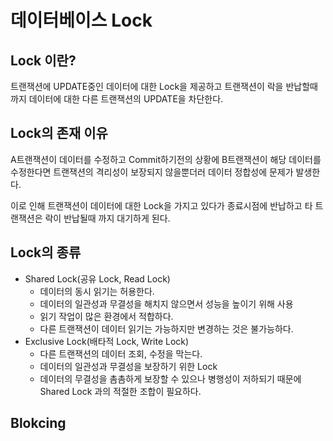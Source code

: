 # 데이터베이스 Lock 

## Lock 이란? 
트랜잭션에 UPDATE중인 데이터에 대한 Lock을 제공하고 트랜잭션이 락을 반납할때 까지 데이터에 대한 다른 트랜잭션의 UPDATE을 차단한다. 

## Lock의 존재 이유
A트랜잭션이 데이터를 수정하고 Commit하기전의 상황에 B트랜잭션이 해당 데이터를 수정한다면 트랜잭션의 격리성이 보장되지 않을뿐더러 데이터 정합성에 문제가 발생한다. 

이로 인해 트랜잭션이 데이터에 대한 Lock을 가지고 있다가 종료시점에 반납하고 타 트랜잭션은 락이 반납될때 까지 대기하게 된다.

## Lock의 종류
* Shared Lock(공유 Lock, Read Lock)
    * 데이터의 동시 읽기는 허용한다. 
    * 데이터의 일관성과 무결성을 해치지 않으면서 성능을 높이기 위해 사용 
    * 읽기 작업이 많은 환경에서 적합하다.
    * 다른 트랜잭션이 데이터 읽기는 가능하지만 변경하는 것은 불가능하다. 
* Exclusive Lock(배타적 Lock, Write Lock)
    * 다른 트랜잭션의 데이터 조회, 수정을 막는다. 
    * 데이터의 일관성과 무결성을 보장하기 위한 Lock
    * 데이터의 무결성을 촘촘하게 보장할 수 있으나 병행성이 저하되기 때문에 Shared Lock 과의 적절한 조합이 필요하다. 

## Blokcing 
    